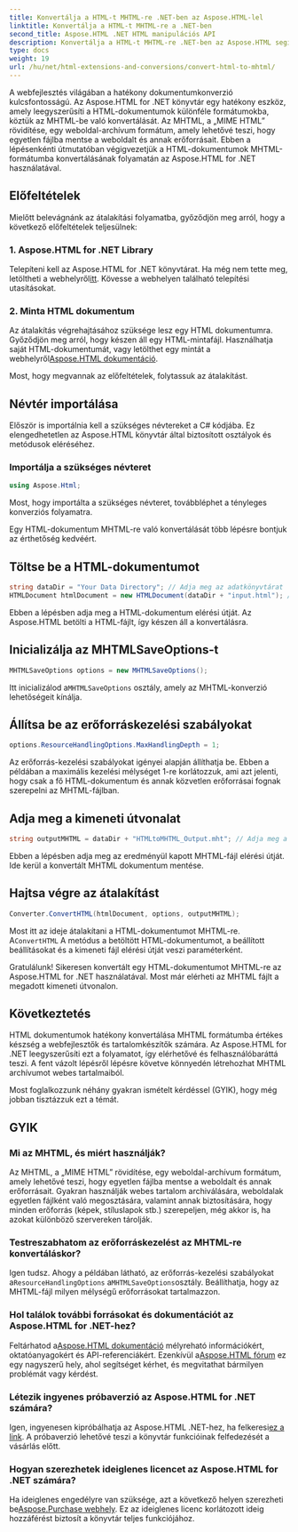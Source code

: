 ```yaml
---
title: Konvertálja a HTML-t MHTML-re .NET-ben az Aspose.HTML-lel
linktitle: Konvertálja a HTML-t MHTML-re a .NET-ben
second_title: Aspose.HTML .NET HTML manipulációs API
description: Konvertálja a HTML-t MHTML-re .NET-ben az Aspose.HTML segítségével – lépésről lépésre szóló útmutató a hatékony webtartalom archiváláshoz. Ismerje meg az Aspose.HTML for .NET használatával MHTML-archívumok létrehozását.
type: docs
weight: 19
url: /hu/net/html-extensions-and-conversions/convert-html-to-mhtml/
---
```


A webfejlesztés világában a hatékony dokumentumkonverzió kulcsfontosságú. Az Aspose.HTML for .NET könyvtár egy hatékony eszköz, amely leegyszerűsíti a HTML-dokumentumok különféle formátumokba, köztük az MHTML-be való konvertálását. Az MHTML, a „MIME HTML” rövidítése, egy weboldal-archívum formátum, amely lehetővé teszi, hogy egyetlen fájlba mentse a weboldalt és annak erőforrásait. Ebben a lépésenkénti útmutatóban végigvezetjük a HTML-dokumentumok MHTML-formátumba konvertálásának folyamatán az Aspose.HTML for .NET használatával.

## Előfeltételek

Mielőtt belevágnánk az átalakítási folyamatba, győződjön meg arról, hogy a következő előfeltételek teljesülnek:

### 1. Aspose.HTML for .NET Library

 Telepíteni kell az Aspose.HTML for .NET könyvtárat. Ha még nem tette meg, letöltheti a webhelyről[itt](https://releases.aspose.com/html/net/). Kövesse a webhelyen található telepítési utasításokat.

### 2. Minta HTML dokumentum

Az átalakítás végrehajtásához szüksége lesz egy HTML dokumentumra. Győződjön meg arról, hogy készen áll egy HTML-mintafájl. Használhatja saját HTML-dokumentumát, vagy letölthet egy mintát a webhelyről[Aspose.HTML dokumentáció](https://reference.aspose.com/html/net/).

Most, hogy megvannak az előfeltételek, folytassuk az átalakítást.

## Névtér importálása

Először is importálnia kell a szükséges névtereket a C# kódjába. Ez elengedhetetlen az Aspose.HTML könyvtár által biztosított osztályok és metódusok eléréséhez.

### Importálja a szükséges névteret

```csharp
using Aspose.Html;
```

Most, hogy importálta a szükséges névteret, továbbléphet a tényleges konverziós folyamatra.

Egy HTML-dokumentum MHTML-re való konvertálását több lépésre bontjuk az érthetőség kedvéért.

## Töltse be a HTML-dokumentumot

```csharp
string dataDir = "Your Data Directory"; // Adja meg az adatkönyvtárat
HTMLDocument htmlDocument = new HTMLDocument(dataDir + "input.html"); // Töltse be a HTML dokumentumot
```

Ebben a lépésben adja meg a HTML-dokumentum elérési útját. Az Aspose.HTML betölti a HTML-fájlt, így készen áll a konvertálásra.

## Inicializálja az MHTMLSaveOptions-t

```csharp
MHTMLSaveOptions options = new MHTMLSaveOptions();
```

 Itt inicializálod a`MHTMLSaveOptions` osztály, amely az MHTML-konverzió lehetőségeit kínálja.

## Állítsa be az erőforráskezelési szabályokat

```csharp
options.ResourceHandlingOptions.MaxHandlingDepth = 1;
```

Az erőforrás-kezelési szabályokat igényei alapján állíthatja be. Ebben a példában a maximális kezelési mélységet 1-re korlátozzuk, ami azt jelenti, hogy csak a fő HTML-dokumentum és annak közvetlen erőforrásai fognak szerepelni az MHTML-fájlban.

## Adja meg a kimeneti útvonalat

```csharp
string outputMHTML = dataDir + "HTMLtoMHTML_Output.mht"; // Adja meg a kimeneti fájl elérési útját
```

Ebben a lépésben adja meg az eredményül kapott MHTML-fájl elérési útját. Ide kerül a konvertált MHTML dokumentum mentése.

## Hajtsa végre az átalakítást

```csharp
Converter.ConvertHTML(htmlDocument, options, outputMHTML);
```

 Most itt az ideje átalakítani a HTML-dokumentumot MHTML-re. A`ConvertHTML` A metódus a betöltött HTML-dokumentumot, a beállított beállításokat és a kimeneti fájl elérési útját veszi paraméterként.

Gratulálunk! Sikeresen konvertált egy HTML-dokumentumot MHTML-re az Aspose.HTML for .NET használatával. Most már elérheti az MHTML fájlt a megadott kimeneti útvonalon.

## Következtetés

HTML dokumentumok hatékony konvertálása MHTML formátumba értékes készség a webfejlesztők és tartalomkészítők számára. Az Aspose.HTML for .NET leegyszerűsíti ezt a folyamatot, így elérhetővé és felhasználóbaráttá teszi. A fent vázolt lépésről lépésre követve könnyedén létrehozhat MHTML archívumot webes tartalmaiból.

Most foglalkozzunk néhány gyakran ismételt kérdéssel (GYIK), hogy még jobban tisztázzuk ezt a témát.

## GYIK

### Mi az MHTML, és miért használják?

Az MHTML, a „MIME HTML” rövidítése, egy weboldal-archívum formátum, amely lehetővé teszi, hogy egyetlen fájlba mentse a weboldalt és annak erőforrásait. Gyakran használják webes tartalom archiválására, weboldalak egyetlen fájlként való megosztására, valamint annak biztosítására, hogy minden erőforrás (képek, stíluslapok stb.) szerepeljen, még akkor is, ha azokat különböző szervereken tárolják.

### Testreszabhatom az erőforráskezelést az MHTML-re konvertáláskor?

 Igen tudsz. Ahogy a példában látható, az erőforrás-kezelési szabályokat a`ResourceHandlingOptions` a`MHTMLSaveOptions`osztály. Beállíthatja, hogy az MHTML-fájl milyen mélységű erőforrásokat tartalmazzon.

### Hol találok további forrásokat és dokumentációt az Aspose.HTML for .NET-hez?

 Feltárhatod a[Aspose.HTML dokumentáció](https://reference.aspose.com/html/net/) mélyreható információkért, oktatóanyagokért és API-referenciákért. Ezenkívül a[Aspose.HTML fórum](https://forum.aspose.com/) ez egy nagyszerű hely, ahol segítséget kérhet, és megvitathat bármilyen problémát vagy kérdést.

### Létezik ingyenes próbaverzió az Aspose.HTML for .NET számára?

 Igen, ingyenesen kipróbálhatja az Aspose.HTML .NET-hez, ha felkeresi[ez a link](https://releases.aspose.com/). A próbaverzió lehetővé teszi a könyvtár funkcióinak felfedezését a vásárlás előtt.

### Hogyan szerezhetek ideiglenes licencet az Aspose.HTML for .NET számára?

 Ha ideiglenes engedélyre van szüksége, azt a következő helyen szerezheti be[Aspose.Purchase webhely](https://purchase.aspose.com/temporary-license/). Ez az ideiglenes licenc korlátozott ideig hozzáférést biztosít a könyvtár teljes funkciójához.

